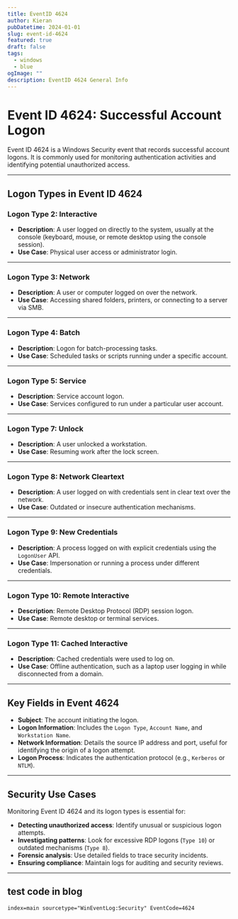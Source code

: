 ```yaml
---
title: EventID 4624
author: Kieran
pubDatetime: 2024-01-01
slug: event-id-4624
featured: true
draft: false
tags:
  - windows
  - blue
ogImage: ""
description: EventID 4624 General Info
---
```


# Event ID 4624: Successful Account Logon

Event ID 4624 is a Windows Security event that records successful account logons. It is commonly used for monitoring authentication activities and identifying potential unauthorized access.

---

## **Logon Types in Event ID 4624**

### **Logon Type 2: Interactive**
- **Description**: A user logged on directly to the system, usually at the console (keyboard, mouse, or remote desktop using the console session).
- **Use Case**: Physical user access or administrator login.

---

### **Logon Type 3: Network**
- **Description**: A user or computer logged on over the network.
- **Use Case**: Accessing shared folders, printers, or connecting to a server via SMB.

---

### **Logon Type 4: Batch**
- **Description**: Logon for batch-processing tasks.
- **Use Case**: Scheduled tasks or scripts running under a specific account.

---

### **Logon Type 5: Service**
- **Description**: Service account logon.
- **Use Case**: Services configured to run under a particular user account.

---

### **Logon Type 7: Unlock**
- **Description**: A user unlocked a workstation.
- **Use Case**: Resuming work after the lock screen.

---

### **Logon Type 8: Network Cleartext**
- **Description**: A user logged on with credentials sent in clear text over the network.
- **Use Case**: Outdated or insecure authentication mechanisms.

---

### **Logon Type 9: New Credentials**
- **Description**: A process logged on with explicit credentials using the `LogonUser` API.
- **Use Case**: Impersonation or running a process under different credentials.

---

### **Logon Type 10: Remote Interactive**
- **Description**: Remote Desktop Protocol (RDP) session logon.
- **Use Case**: Remote desktop or terminal services.

---

### **Logon Type 11: Cached Interactive**
- **Description**: Cached credentials were used to log on.
- **Use Case**: Offline authentication, such as a laptop user logging in while disconnected from a domain.

---

## **Key Fields in Event 4624**
- **Subject**: The account initiating the logon.
- **Logon Information**: Includes the `Logon Type`, `Account Name`, and `Workstation Name`.
- **Network Information**: Details the source IP address and port, useful for identifying the origin of a logon attempt.
- **Logon Process**: Indicates the authentication protocol (e.g., `Kerberos` or `NTLM`).

---

## **Security Use Cases**
Monitoring Event ID 4624 and its logon types is essential for:
- **Detecting unauthorized access**: Identify unusual or suspicious logon attempts.
- **Investigating patterns**: Look for excessive RDP logons (`Type 10`) or outdated mechanisms (`Type 8`).
- **Forensic analysis**: Use detailed fields to trace security incidents.
- **Ensuring compliance**: Maintain logs for auditing and security reviews.

---

## test code in blog

```
index=main sourcetype="WinEventLog:Security" EventCode=4624
```